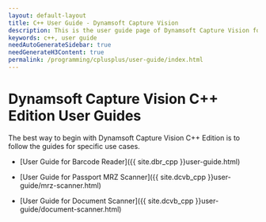```yaml
---
layout: default-layout
title: C++ User Guide - Dynamsoft Capture Vision
description: This is the user guide page of Dynamsoft Capture Vision for C++ Language.
keywords: c++, user guide
needAutoGenerateSidebar: true
needGenerateH3Content: true
permalink: /programming/cplusplus/user-guide/index.html
---
```


# Dynamsoft Capture Vision C++ Edition User Guides

The best way to begin with Dynamsoft Capture Vision C++ Edition is to follow the guides for specific use cases.

- [User Guide for Barcode Reader]({{ site.dbr_cpp }}user-guide.html)

- [User Guide for Passport MRZ Scanner]({{ site.dcvb_cpp }}user-guide/mrz-scanner.html)

- [User Guide for Document Scanner]({{ site.dcvb_cpp }}user-guide/document-scanner.html)
